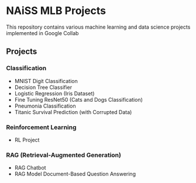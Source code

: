 # NAiSS MLB Projects

This repository contains various machine learning and data science projects implemented in Google Collab

## Projects

### Classification
- MNIST Digit Classification
- Decision Tree Classifier
- Logistic Regression (Iris Dataset)
- Fine Tuning ResNet50 (Cats and Dogs Classification)
- Pneumonia Classification
- Titanic Survival Prediction (with Corrupted Data)

### Reinforcement Learning
- RL Project

### RAG (Retrieval-Augmented Generation)
- RAG Chatbot
- RAG Model Document-Based Question Answering
